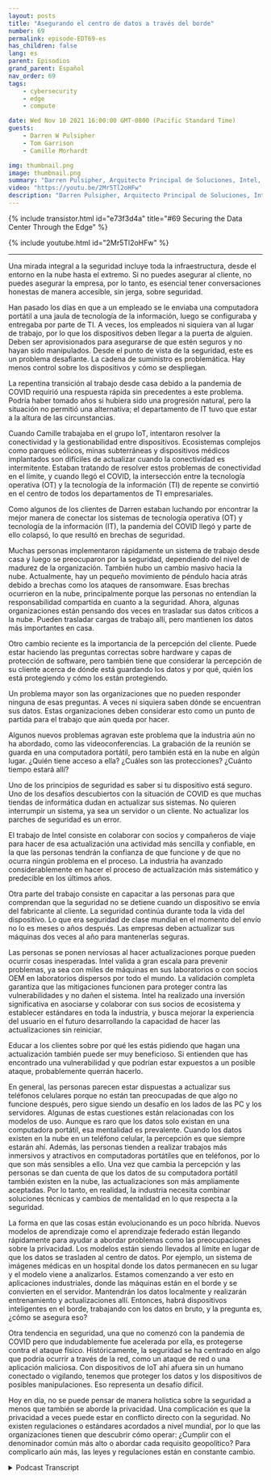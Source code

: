 ```yaml
---
layout: posts
title: "Asegurando el centro de datos a través del borde"
number: 69
permalink: episode-EDT69-es
has_children: false
lang: es
parent: Episodios
grand_parent: Español
nav_order: 69
tags:
    - cybersecurity
    - edge
    - compute

date: Wed Nov 10 2021 16:00:00 GMT-0800 (Pacific Standard Time)
guests:
    - Darren W Pulsipher
    - Tom Garrison
    - Camille Morhardt

img: thumbnail.png
image: thumbnail.png
summary: "Darren Pulsipher, Arquitecto Principal de Soluciones, Intel, habla sobre la seguridad del centro de datos a través del borde con otros ejecutivos de Intel y los anfitriones del podcast Tom Garrison, VP de Seguridad del Cliente, y Camille Morhardt, Directora de Innovación y Comunicación de Seguridad."
video: "https://youtu.be/2Mr5Tl2oHFw"
description: "Darren Pulsipher, Arquitecto Principal de Soluciones, Intel, habla sobre la seguridad del centro de datos a través del borde con otros ejecutivos de Intel y los anfitriones del podcast Tom Garrison, VP de Seguridad del Cliente, y Camille Morhardt, Directora de Innovación y Comunicación de Seguridad."
---
```


<div>
{% include transistor.html id="e73f3d4a" title="#69 Securing the Data Center Through the Edge" %}

{% include youtube.html id="2Mr5Tl2oHFw" %}
</div>

---

Una mirada integral a la seguridad incluye toda la infraestructura, desde el entorno en la nube hasta el extremo. Si no puedes asegurar al cliente, no puedes asegurar la empresa, por lo tanto, es esencial tener conversaciones honestas de manera accesible, sin jerga, sobre seguridad.

Han pasado los días en que a un empleado se le enviaba una computadora portátil a una jaula de tecnología de la información, luego se configuraba y entregaba por parte de TI. A veces, los empleados ni siquiera van al lugar de trabajo, por lo que los dispositivos deben llegar a la puerta de alguien. Deben ser aprovisionados para asegurarse de que estén seguros y no hayan sido manipulados. Desde el punto de vista de la seguridad, este es un problema desafiante. La cadena de suministro es problemática. Hay menos control sobre los dispositivos y cómo se despliegan.

La repentina transición al trabajo desde casa debido a la pandemia de COVID requirió una respuesta rápida sin precedentes a este problema. Podría haber tomado años si hubiera sido una progresión natural, pero la situación no permitió una alternativa; el departamento de IT tuvo que estar a la altura de las circunstancias.

Cuando Camille trabajaba en el grupo IoT, intentaron resolver la conectividad y la gestionabilidad entre dispositivos. Ecosistemas complejos como parques eólicos, minas subterráneas y dispositivos médicos implantados son difíciles de actualizar cuando la conectividad es intermitente. Estaban tratando de resolver estos problemas de conectividad en el límite, y cuando llegó el COVID, la intersección entre la tecnología operativa (OT) y la tecnología de la información (TI) de repente se convirtió en el centro de todos los departamentos de TI empresariales.

Como algunos de los clientes de Darren estaban luchando por encontrar la mejor manera de conectar los sistemas de tecnología operativa (OT) y tecnología de la información (IT), la pandemia del COVID llegó y parte de ello colapsó, lo que resultó en brechas de seguridad.

Muchas personas implementaron rápidamente un sistema de trabajo desde casa y luego se preocuparon por la seguridad, dependiendo del nivel de madurez de la organización. También hubo un cambio masivo hacia la nube. Actualmente, hay un pequeño movimiento de péndulo hacia atrás debido a brechas como los ataques de ransomware. Esas brechas ocurrieron en la nube, principalmente porque las personas no entendían la responsabilidad compartida en cuanto a la seguridad. Ahora, algunas organizaciones están pensando dos veces en trasladar sus datos críticos a la nube. Pueden trasladar cargas de trabajo allí, pero mantienen los datos más importantes en casa.

Otro cambio reciente es la importancia de la percepción del cliente. Puede estar haciendo las preguntas correctas sobre hardware y capas de protección de software, pero también tiene que considerar la percepción de su cliente acerca de dónde está guardando los datos y por qué, quién los está protegiendo y cómo los están protegiendo.

Un problema mayor son las organizaciones que no pueden responder ninguna de esas preguntas. A veces ni siquiera saben dónde se encuentran sus datos. Estas organizaciones deben considerar esto como un punto de partida para el trabajo que aún queda por hacer.

Algunos nuevos problemas agravan este problema que la industria aún no ha abordado, como las videoconferencias. La grabación de la reunión se guarda en una computadora portátil, pero también está en la nube en algún lugar. ¿Quién tiene acceso a ella? ¿Cuáles son las protecciones? ¿Cuánto tiempo estará allí?

Uno de los principios de seguridad es saber si tu dispositivo está seguro. Uno de los desafíos descubiertos con la situación de COVID es que muchas tiendas de informática dudan en actualizar sus sistemas. No quieren interrumpir un sistema, ya sea un servidor o un cliente. No actualizar los parches de seguridad es un error.

El trabajo de Intel consiste en colaborar con socios y compañeros de viaje para hacer de esa actualización una actividad más sencilla y confiable, en la que las personas tendrán la confianza de que funcione y de que no ocurra ningún problema en el proceso. La industria ha avanzado considerablemente en hacer el proceso de actualización más sistemático y predecible en los últimos años.

Otra parte del trabajo consiste en capacitar a las personas para que comprendan que la seguridad no se detiene cuando un dispositivo se envía del fabricante al cliente. La seguridad continúa durante toda la vida del dispositivo. Lo que era seguridad de clase mundial en el momento del envío no lo es meses o años después. Las empresas deben actualizar sus máquinas dos veces al año para mantenerlas seguras.

Las personas se ponen nerviosas al hacer actualizaciones porque pueden ocurrir cosas inesperadas. Intel valida a gran escala para prevenir problemas, ya sea con miles de máquinas en sus laboratorios o con socios OEM en laboratorios dispersos por todo el mundo. La validación completa garantiza que las mitigaciones funcionen para proteger contra las vulnerabilidades y no dañen el sistema. Intel ha realizado una inversión significativa en asociarse y colaborar con sus socios de ecosistema y establecer estándares en toda la industria, y busca mejorar la experiencia del usuario en el futuro desarrollando la capacidad de hacer las actualizaciones sin reiniciar.

Educar a los clientes sobre por qué les estás pidiendo que hagan una actualización también puede ser muy beneficioso. Si entienden que has encontrado una vulnerabilidad y que podrían estar expuestos a un posible ataque, probablemente querrán hacerlo.

En general, las personas parecen estar dispuestas a actualizar sus teléfonos celulares porque no están tan preocupadas de que algo no funcione después, pero sigue siendo un desafío en los lados de las PC y los servidores. Algunas de estas cuestiones están relacionadas con los modelos de uso. Aunque es raro que los datos solo existan en una computadora portátil, esa mentalidad es prevalente. Cuando los datos existen en la nube en un teléfono celular, la percepción es que siempre estarán ahí. Además, las personas tienden a realizar trabajos más inmersivos y atractivos en computadoras portátiles que en teléfonos, por lo que son más sensibles a ello. Una vez que cambia la percepción y las personas se dan cuenta de que los datos de su computadora portátil también existen en la nube, las actualizaciones son más ampliamente aceptadas. Por lo tanto, en realidad, la industria necesita combinar soluciones técnicas y cambios de mentalidad en lo que respecta a la seguridad.

La forma en que las cosas están evolucionando es un poco híbrida. Nuevos modelos de aprendizaje como el aprendizaje federado están llegando rápidamente para ayudar a abordar problemas como las preocupaciones sobre la privacidad. Los modelos están siendo llevados al límite en lugar de que los datos se trasladen al centro de datos. Por ejemplo, un sistema de imágenes médicas en un hospital donde los datos permanecen en su lugar y el modelo viene a analizarlos. Estamos comenzando a ver esto en aplicaciones industriales, donde las máquinas están en el borde y se convierten en el servidor. Mantendrán los datos localmente y realizarán entrenamiento y actualizaciones allí. Entonces, habrá dispositivos inteligentes en el borde, trabajando con los datos en bruto, y la pregunta es, ¿cómo se asegura eso?

Otra tendencia en seguridad, una que no comenzó con la pandemia de COVID pero que indudablemente fue acelerada por ella, es protegerse contra el ataque físico. Históricamente, la seguridad se ha centrado en algo que podría ocurrir a través de la red, como un ataque de red o una aplicación maliciosa. Con dispositivos de IoT ahí afuera sin un humano conectado o vigilando, tenemos que proteger los datos y los dispositivos de posibles manipulaciones. Eso representa un desafío difícil.

Hoy en día, no se puede pensar de manera holística sobre la seguridad a menos que también se aborde la privacidad. Una complicación es que la privacidad a veces puede estar en conflicto directo con la seguridad. No existen regulaciones o estándares acordados a nivel mundial, por lo que las organizaciones tienen que descubrir cómo operar: ¿Cumplir con el denominador común más alto o abordar cada requisito geopolítico? Para complicarlo aún más, las leyes y regulaciones están en constante cambio.



<details>
<summary> Podcast Transcript </summary>

<p></p>

</details>
